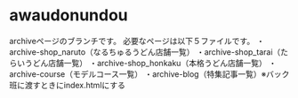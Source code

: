 # awaudonundou
archiveページのブランチです。
必要なページは以下５ファイルです。
・archive-shop_naruto（なるちゅるうどん店舗一覧）
・archive-shop_tarai（たらいうどん店舗一覧）
・archive-shop_honkaku（本格うどん店舗一覧）
・archive-course（モデルコース一覧）
・archive-blog（特集記事一覧）※バック班に渡すときにindex.htmlにする
